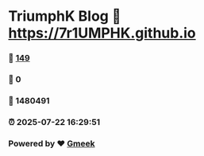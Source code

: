 # TriumphK Blog :link: https://7r1UMPHK.github.io 
### :page_facing_up: [149](https://7r1UMPHK.github.io/tag.html) 
### :speech_balloon: 0 
### :hibiscus: 1480491 
### :alarm_clock: 2025-07-22 16:29:51 
### Powered by :heart: [Gmeek](https://github.com/Meekdai/Gmeek)
